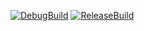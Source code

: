 [![DebugBuild](https://github.com/kamataiori/JuegoEngine/actions/workflows/DebugBulid.yml/badge.svg)](https://github.com/kamataiori/JuegoEngine/actions/workflows/DebugBulid.yml)
[![ReleaseBuild](https://github.com/kamataiori/JuegoEngine/actions/workflows/ReleaseBuild.yml/badge.svg)](https://github.com/kamataiori/JuegoEngine/actions/workflows/ReleaseBuild.yml)

